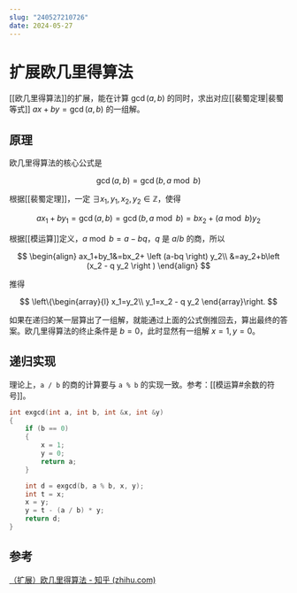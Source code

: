 ```yaml
---
slug: "240527210726"
date: 2024-05-27
---
```


# 扩展欧几里得算法

[[欧几里得算法]]的扩展，能在计算 $\gcd(a,b)$ 的同时，求出对应[[裴蜀定理|裴蜀等式]] $ax+by=\gcd(a,b)$ 的一组解。

## 原理

欧几里得算法的核心公式是

$$
\gcd(a,b)=\gcd(b, a \bmod b)
$$

根据[[裴蜀定理]]，一定 $\exists x_1,y_1,x_2,y_2 \in \mathbb{Z}$，使得

$$
ax_1+by_1=\gcd(a,b)=\gcd(b, a \bmod b)=bx_2+(a \bmod b)y_2
$$

根据[[模运算]]定义，$a \bmod b = a-bq$，$q$ 是 $a/b$ 的商，所以

$$
\begin{align}
ax_1+by_1&=bx_2+ \left (a-bq \right) y_2\\
&=ay_2+b\left (x_2 - q y_2 \right )
\end{align}
$$

推得

$$
\left\{\begin{array}{l}
x_1=y_2\\
y_1=x_2 - q y_2
\end{array}\right.
$$

如果在递归的某一层算出了一组解，就能通过上面的公式倒推回去，算出最终的答案。欧几里得算法的终止条件是 $b=0$，此时显然有一组解 $x=1,y=0$。

## 递归实现

理论上，`a / b` 的商的计算要与 `a % b` 的实现一致。参考：[[模运算#余数的符号]]。

``` c
int exgcd(int a, int b, int &x, int &y)
{
    if (b == 0)
    {
        x = 1;
        y = 0;
        return a;
    }

    int d = exgcd(b, a % b, x, y);
    int t = x;
    x = y;
    y = t - (a / b) * y;
    return d;
}
```

## 参考

[（扩展）欧几里得算法 - 知乎 (zhihu.com)](https://zhuanlan.zhihu.com/p/587423664)
